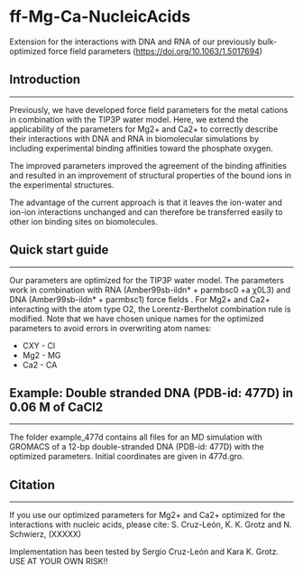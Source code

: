 # ff-Mg-Ca-NucleicAcids
Extension for the interactions with DNA and RNA of our previously bulk-optimized force field parameters (https://doi.org/10.1063/1.5017694) 

## Introduction
******************
Previously, we have developed force field parameters for the metal cations in combination with the TIP3P water model.
Here, we extend the applicability of the parameters for Mg2+ and Ca2+  to correctly describe their interactions with DNA and RNA in biomolecular simulations by including experimental binding affinities toward the phosphate oxygen. 

The improved parameters improved the agreement of the binding affinities and resulted in an improvement of structural properties of the bound ions in the experimental structures.

The advantage of the current approach is that it leaves the ion-water and ion-ion interactions unchanged and can therefore be transferred easily to other ion binding sites on biomolecules.

## Quick start guide
******************
Our parameters are optimized for the TIP3P water model.
The parameters work in combination with RNA (Amber99sb-ildn* + parmbsc0 +a χ0L3)  and DNA (Amber99sb-ildn* + parmbsc1) force fields .
For Mg2+ and Ca2+ interacting with the atom type  O2, the Lorentz-Berthelot combination rule is modified.
Note that we have chosen unique names for the optimized parameters to avoid errors in overwriting atom names:
* CXY - Cl
* Mg2 - MG
* Ca2 - CA


## Example: Double stranded DNA (PDB-id: 477D) in 0.06 M of CaCl2
******************
The folder example_477d contains all files for an MD simulation with GROMACS of a 12-bp double-stranded DNA (PDB-id: 477D) with the optimized parameters.
Initial coordinates are given in 477d.gro.

## Citation
******************
If you use our optimized parameters for Mg2+ and Ca2+ optimized for the interactions with nucleic acids, please cite:
S. Cruz-León, K. K. Grotz  and N. Schwierz, (XXXXX)


Implementation has been tested by Sergio Cruz-León and Kara K. Grotz.
USE AT YOUR OWN RISK!!

